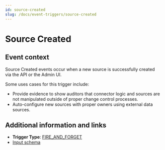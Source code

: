 ```yaml
---
id: source-created
slug: /docs/event-triggers/source-created
---
```


# Source Created

## Event context

Source Created events occur when a new source is successfully created via the API or the Admin UI.

Some uses cases for this trigger include:

- Provide evidence to show auditors that connector logic and sources are not manipulated outside of proper change control processes.
- Auto-configure new sources with proper owners using external data sources.

## Additional information and links

- **Trigger Type**: [FIRE_AND_FORGET](../event-triggers-trigger-types.md#fire-and-forget)
- [Input schema](https://developer.sailpoint.com/apis/beta/#section/Source-Created-Event-Trigger-Input)
